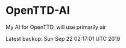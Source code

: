 # OpenTTD-AI
My AI for OpenTTD, will use primarily air

Latest backup: Sun Sep 22 02:17:01 UTC 2019

